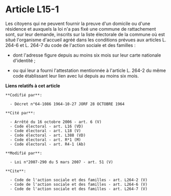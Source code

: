 # Article L15-1

Les citoyens qui ne peuvent fournir la preuve d'un domicile ou d'une résidence et auxquels la loi n'a pas fixé une commune de
rattachement sont, sur leur demande, inscrits sur la liste électorale de la commune où est situé l'organisme d'accueil agréé
dans les conditions prévues aux articles L. 264-6 et L. 264-7 du code de l'action sociale et des familles :

- dont l'adresse figure depuis au moins six mois sur leur carte nationale d'identité ;

- ou qui leur a fourni l'attestation mentionnée à l'article L. 264-2 du même code établissant leur lien avec lui depuis au
moins six mois.

**Liens relatifs à cet article**

	**Codifié par**:

	  - Décret n°64-1086 1964-10-27 JORF 28 OCTOBRE 1964

	**Cité par**:

	  - Arrêté du 16 octobre 2006 - art. 6 (V)
	  - Code électoral - art. L16 (VD)
	  - Code électoral - art. L18 (V)
	  - Code électoral - art. L388 (VD)
	  - Code électoral - art. R*1 (M)
	  - Code électoral - art. R4-1 (Ab)

	**Modifié par**:

	  - Loi n°2007-290 du 5 mars 2007 - art. 51 (V)

	**Cite**:

	  - Code de l'action sociale et des familles - art. L264-2 (V)
	  - Code de l'action sociale et des familles - art. L264-6 (V)
	  - Code de l'action sociale et des familles - art. L264-7 (V)
